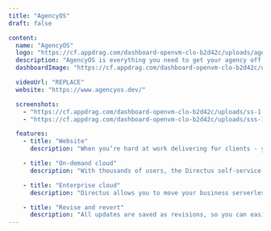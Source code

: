 ```yaml
---
title: "AgencyOS"
draft: false

content:
  name: "AgencyOS"
  logo: "https://cf.appdrag.com/dashboard-openvm-clo-b2d42c/uploads/agencyos-icon-fDAn.png"
  description: "AgencyOS is everything you need to get your agency off the ground or improve tooling for your existing company. Nuxt 3 Website / Application + Directus Backend."
  dashboardImage: "https://cf.appdrag.com/dashboard-openvm-clo-b2d42c/uploads/ss-1-aSUj.png"

  videoUrl: "REPLACE"
  website: "https://www.agencyos.dev/"

  screenshots:
    - "https://cf.appdrag.com/dashboard-openvm-clo-b2d42c/uploads/ss-1-aSUj.png"
    - "https://cf.appdrag.com/dashboard-openvm-clo-b2d42c/uploads/sss-1-Gcam.png"

  features:
    - title: "Website"
      description: "When you’re hard at work delivering for clients - your site tends to suffer. AgencyOS includes a beautiful website template that’s easily customizable and already integrated with an easy-to-use headless CMS."

    - title: "On-demand cloud"
      description: "With thousands of users, the Directus self-service cloud platform provides a dashboard for quickly spinning up fully managed Directus projects."

    - title: "Enterprise cloud"
      description: "Directus allows you to move your business serverless with a modern API pipeline and a code-free data exploration app, all powered by a tailored, enterprise-scale platform."

    - title: "Revise and revert"
      description: "All updates are saved as revisions, so you can easily revert items to any previous point."
---
```


